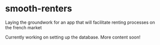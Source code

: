 # smooth-renters
Laying the groundwork for an app that will facilitate renting processes on the french market

Currently working on setting up the database. More content soon!

